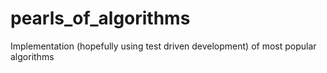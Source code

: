 # pearls_of_algorithms

Implementation (hopefully using test driven development) of most popular algorithms
